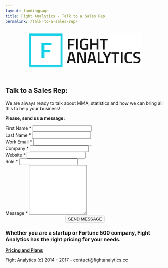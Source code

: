 ```yaml
---
layout: landingpage
title: Fight Analytics - Talk to a Sales Rep
permalink: /talk-to-a-sales-rep/
---
```


<header class="navbar-free-trial">
  <nav class="navbar navbar-landing navbar-inverse">
    <div class="container">
      <div class="navbar-header">
        <a href="/" class="navbar-brand">
                <img alt="Fight Analytics - MMA Stats" src="/images/fight-analytics-logo.png" />
            </a>
      </div>
    </div>
  </nav>
</header>
<article>
  <div class="header-landing">
    <div class="container">
      <div class="inner-text">
        <h1>Talk to a Sales Rep:</h1>
        <p>We are always ready to talk about MMA, statistics and how we can bring all this to help your business!</p>
        <p><strong>Please, send us a message:</strong></p>
      </div>
    </div>
  </div>
  <div class="container">
    <div class="row">
      <div class="core-content">
        <div class="card-md">
          <div class="thumbnail">
            <div class="caption">
              <!-- Begin MailChimp Signup Form -->
              <div id="mc_embed_signup">
                <form id="form-talk-to-a-specialist" name="mc-embedded-subscribe-form">
                  <div id="mc_embed_signup_scroll">
                    <div class="row">
                      <div class="form-group col-md-6">
                        <label for="mce-FNAME">First Name <span class="asterisk">*</span></label>
                        <input type="text" value="" name="FNAME" class="required form-control" required="" id="mce-FNAME" />
                      </div>
                      <div class="form-group col-md-6">
                        <label for="mce-LNAME">Last Name  <span class="asterisk">*</span></label>
                        <input type="text" value="" name="LNAME" class="form-control" required="" id="mce-LNAME" />
                      </div>
                    </div>
                    <div class="row">
                      <div class="form-group col-md-6">
                        <label for="mce-EMAIL">Work Email <span class="asterisk">*</span></label>
                        <input type="email" value="" name="EMAIL" class="form-control email" required="" id="mce-EMAIL" />
                      </div>
                      <div class="form-group col-md-6">
                        <label for="mce-COMPANY">Company <span class="asterisk">*</span></label>
                        <input type="text" value="" name="COMPANY" class="form-control" required="" id="mce-COMPANY" />
                      </div>
                    </div>
                    <div class="row">
                      <div class="form-group col-md-6">
                        <label for="mce-WEBSITE">Website <span class="asterisk">*</span></label>
                        <input type="url" value="" name="WEBSITE" class="form-control url" id="mce-WEBSITE" />
                      </div>
                      <div class="form-group col-md-6">
                        <label for="mce-JOBTITLE">Role <span class="asterisk">*</span></label>
                        <input type="text" value="" name="JOBTITLE" class="form-control" required="" id="mce-JOBTITLE" />
                      </div>
                    </div>
                    <div class="row">
                      <div class="form-group col-md-12">
                        <label for="mce-MESSAGE">Message <span class="asterisk">*</span></label>
                        <textarea name="" id="mce-MESSAGE" rows="10" class="form-control"></textarea>
                      </div>
                    </div>
                    <div id="mce-responses" class="clear">
                      <div class="response" id="mce-error-response" style="display:none"></div>
                      <div class="response" id="mce-success-response" style="display:none"></div>
                    </div>
                    <!-- real people should not fill this in and expect good things - do not remove this or risk form bot signups-->
                    <div style="position: absolute; left: -5000px;" aria-hidden="true"><input type="text" name="b_5cae10e10871b3ddcfd442ba5_d5b23ebcef" tabindex="-1" value="" /></div>
                    <div style="text-align: center;">
                      <div class="clear">
                        <!-- <input type="submit" value="" name="subscribe" id="mc-embedded-subscribe" class="btn btn-primary btn-lg"> -->
                        <button class="btn btn-lg btn-primary" id="button-send">
                                                <span class="titlebutton">SEND MESSAGE</span>
                                                <span class="subtext"></span>
                                            </button>
                      </div>
                    </div>
                  </div>
                </form>
              </div>
              <!--End mc_embed_signup-->
            </div>
          </div>
        </div>
      </div>
      <!-- <div class="core-content col-md-6 free-trial-pull">
            <div class="mockup">
                <div class="mockup-header">
                    <span class="glyphicon glyphicon-menu-hamburger pull-right" aria-hidden="true"></span>
                    <div class="mc-button-group">
                        <div class="mc-button mc-button-order-1"></div>
                        <div class="mc-button mc-button-order-2"></div>
                        <div class="mc-button mc-button-order-3"></div>
                    </div>
                    <div class="f-search-group">
                        <div class="f-search-input"></div>
                    </div>
                </div>
                <div class="mockup-body">
                    <img src="/images/mockup-zero-hora.jpg" alt="Live MMA stats data feed demonstration" />
                </div>
            </div>
            <div class="list-feature">
                <h3 class="feature-title"><i class="fa fa-refresh"></i> Real time monitoring fights</h3>
                <p>Fight Analytics is a suite of products that delivers all UFC up-to-the-minute statistics, utilizing a reliability technology with accurate results streamed directly to your audience.</p>
            </div>
            <div class="row">
                <div class="card-sm col-md-4">
                    <i class="fa fa-line-chart"></i>
                    <h3>10 Stats of Each Fighter</h3>
                </div>
                <div class="card-sm col-md-4">
                    <i class="fa fa-language"></i>
                    <h3>Multi-Language Support</h3>
                </div>
                <div class="card-sm col-md-4">
                    <i class="fa fa-support"></i>
                    <h3>24/7 Support</h3>
                </div>
            </div>
            <div class="list-feature">
                <h3><i class="fa fa-check-circle"></i> Easy installation. Designed for you.</h3>
                <p>Installing Fight Analytics on your website is quite simple: just a single iframe code line and that's it. Also, we customize it for you, using the same colors, suiting for your UI.</p>
            </div>
            <div class="row">
                <blockquote style="margin-top: 20px">
                    <p>“Fight Analytics gives the fans what they want:
                    every punch, every kick, every takedown...
                    they pull know punches!” </p>
                    <footer>
                        <span class="client-img" style="width: 70px; border-radius: 50%; float: left; overflow: hidden; display: block;"><img src="/images/kean-pishna.jpg" style="width: 70px;" /></span>
                        <div class="text-cite">
                            <cite>Ken Pishna</cite>
                            <small>editor, mmaweekly.com</small>
                        </div>
                    </footer>
                </blockquote>
            </div>
        </div> -->
    </div>
  </div>
</article>

<div class="well well-lg">
  <div class="container">
  <h3>Whether you are a startup or Fortune 500 company, Fight Analytics has the right pricing for your needs.</h3>
  <a href="/pricing" class="btn btn-primary btn-lg"><strong>Pricing and Plans</strong></a>
</div>
</div>

<div class="footer-landing">
  <p>Fight Analytics (c) 2014 - 2017 - contact@fightanalytics.cc</p>
</div>
